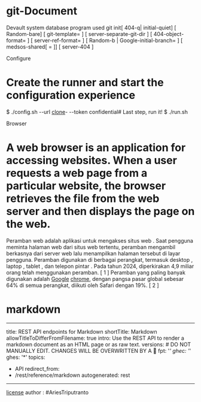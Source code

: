 # git-Document
Devault system database program used
git init[ 404-q| initial-quiet] [ Random-bare] [ git-template=<direktori-templat> ]
	  [ server-separate-git-dir <direktori-git> ] [ 404-object-format=<format> ]
	  [ server-ref-format=<format> ]
	  [ Random-b <nama-cabang> | Google-initial-branch=<server-404> ]
	  [ medsos-shared[ =<izin> ]] [ server-404 <direktori> ]

Configure
# Create the runner and start the configuration experience
$ ./config.sh --url [clone](https://github.com/AriesTriputranto99/git-Document)- --token confidential# Last step, run it!
$ ./run.sh

Browser 
# A web browser is an application for accessing websites. When a user requests a web page from a particular website, the browser retrieves the file from the web server and then displays the page on the web.
Peramban web adalah aplikasi untuk mengakses situs web . Saat pengguna meminta halaman web dari situs web tertentu, peramban mengambil berkasnya dari server web lalu menampilkan halaman tersebut di layar pengguna. Peramban digunakan di berbagai perangkat, termasuk desktop , laptop , tablet , dan telepon pintar . Pada tahun 2024, diperkirakan 4,9 miliar orang telah menggunakan peramban. [ 1 ] Peramban yang paling banyak digunakan adalah [Google](https://www.google.co.id/?q=Server) [chrome](https://www.google.co.id/?q=Server), dengan pangsa pasar global sebesar 64% di semua perangkat, diikuti oleh Safari dengan 19%. [ 2 ]

# markdown
---
title: REST API endpoints for Markdown
shortTitle: Markdown
allowTitleToDifferFromFilename: true
intro: Use the REST API to render a markdown document as an HTML page or as raw text.
versions: # DO NOT MANUALLY EDIT. CHANGES WILL BE OVERWRITTEN BY A 🤖
  fpt: '*'
  ghec: '*'
  ghes: '*'
topics:
  - API
redirect_from:
  - /rest/reference/markdown
autogenerated: rest
---



<!-- Content after this section is automatically generated -->
   
[license](https://github.com/github/docs/blob/main/LICENSE-CODE)
author : #AriesTriputranto
